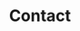 ---
title: "Contact"
desc: "Please don't hesitate to reach out to us if you have any questions or concerns. We're here to help!"
layout: "contact"
draft: false
---